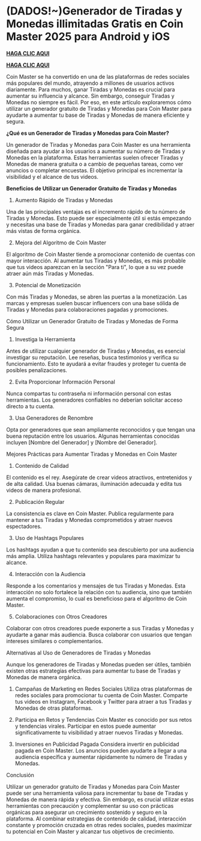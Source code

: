 # (DADOS!~)Generador de Tiradas y Monedas illimitadas Gratis en Coin Master 2025 para Android y iOS

**[HAGA CLIC AQUI](https://lookerstudio.google.com/reporting/bf1c1b06-4e36-4548-ba2c-c320fbcd3ac6)**

**[HAGA CLIC AQUI](https://lookerstudio.google.com/reporting/bf1c1b06-4e36-4548-ba2c-c320fbcd3ac6)**

Coin Master se ha convertido en una de las plataformas de redes sociales más populares del mundo, atrayendo a millones de usuarios activos diariamente. Para muchos, ganar Tiradas y Monedas es crucial para aumentar su influencia y alcance. Sin embargo, conseguir Tiradas y Monedas no siempre es fácil. Por eso, en este artículo exploraremos cómo utilizar un generador gratuito de Tiradas y Monedas para Coin Master para ayudarte a aumentar tu base de Tiradas y Monedas de manera eficiente y segura.

**¿Qué es un Generador de Tiradas y Monedas para Coin Master?**

Un generador de Tiradas y Monedas para Coin Master es una herramienta diseñada para ayudar a los usuarios a aumentar su número de Tiradas y Monedas en la plataforma. Estas herramientas suelen ofrecer Tiradas y Monedas de manera gratuita o a cambio de pequeñas tareas, como ver anuncios o completar encuestas. El objetivo principal es incrementar la visibilidad y el alcance de tus videos.

**Beneficios de Utilizar un Generador Gratuito de Tiradas y Monedas**

1. Aumento Rápido de Tiradas y Monedas

Una de las principales ventajas es el incremento rápido de tu número de Tiradas y Monedas. Esto puede ser especialmente útil si estás empezando y necesitas una base de Tiradas y Monedas para ganar credibilidad y atraer más vistas de forma orgánica.

2. Mejora del Algoritmo de Coin Master

El algoritmo de Coin Master tiende a promocionar contenido de cuentas con mayor interacción. Al aumentar tus Tiradas y Monedas, es más probable que tus videos aparezcan en la sección "Para ti", lo que a su vez puede atraer aún más Tiradas y Monedas.

3. Potencial de Monetización

Con más Tiradas y Monedas, se abren las puertas a la monetización. Las marcas y empresas suelen buscar influencers con una base sólida de Tiradas y Monedas para colaboraciones pagadas y promociones.

Cómo Utilizar un Generador Gratuito de Tiradas y Monedas de Forma Segura

1. Investiga la Herramienta

Antes de utilizar cualquier generador de Tiradas y Monedas, es esencial investigar su reputación. Lee reseñas, busca testimonios y verifica su funcionamiento. Esto te ayudará a evitar fraudes y proteger tu cuenta de posibles penalizaciones.

2. Evita Proporcionar Información Personal

Nunca compartas tu contraseña ni información personal con estas herramientas. Los generadores confiables no deberían solicitar acceso directo a tu cuenta.

3. Usa Generadores de Renombre

Opta por generadores que sean ampliamente reconocidos y que tengan una buena reputación entre los usuarios. Algunas herramientas conocidas incluyen [Nombre del Generador] y [Nombre del Generador].

Mejores Prácticas para Aumentar Tiradas y Monedas en Coin Master

1. Contenido de Calidad

El contenido es el rey. Asegúrate de crear videos atractivos, entretenidos y de alta calidad. Usa buenas cámaras, iluminación adecuada y edita tus videos de manera profesional.

2. Publicación Regular

La consistencia es clave en Coin Master. Publica regularmente para mantener a tus Tiradas y Monedas comprometidos y atraer nuevos espectadores.

3. Uso de Hashtags Populares

Los hashtags ayudan a que tu contenido sea descubierto por una audiencia más amplia. Utiliza hashtags relevantes y populares para maximizar tu alcance.

4. Interacción con la Audiencia

Responde a los comentarios y mensajes de tus Tiradas y Monedas. Esta interacción no solo fortalece la relación con tu audiencia, sino que también aumenta el compromiso, lo cual es beneficioso para el algoritmo de Coin Master.

5. Colaboraciones con Otros Creadores

Colaborar con otros creadores puede exponerte a sus Tiradas y Monedas y ayudarte a ganar más audiencia. Busca colaborar con usuarios que tengan intereses similares o complementarios.

Alternativas al Uso de Generadores de Tiradas y Monedas

Aunque los generadores de Tiradas y Monedas pueden ser útiles, también existen otras estrategias efectivas para aumentar tu base de Tiradas y Monedas de manera orgánica.

1. Campañas de Marketing en Redes Sociales
Utiliza otras plataformas de redes sociales para promocionar tu cuenta de Coin Master. Comparte tus videos en Instagram, Facebook y Twitter para atraer a tus Tiradas y Monedas de otras plataformas.

2. Participa en Retos y Tendencias
Coin Master es conocido por sus retos y tendencias virales. Participar en estos puede aumentar significativamente tu visibilidad y atraer nuevos Tiradas y Monedas.

3. Inversiones en Publicidad Pagada
Considera invertir en publicidad pagada en Coin Master. Los anuncios pueden ayudarte a llegar a una audiencia específica y aumentar rápidamente tu número de Tiradas y Monedas.

Conclusión

Utilizar un generador gratuito de Tiradas y Monedas para Coin Master puede ser una herramienta valiosa para incrementar tu base de Tiradas y Monedas de manera rápida y efectiva. Sin embargo,
es crucial utilizar estas herramientas con precaución y complementar su uso con prácticas orgánicas para asegurar un crecimiento sostenido y seguro en la plataforma. 
Al combinar estrategias de contenido de calidad, interacción constante y promoción cruzada en otras redes sociales, puedes maximizar tu potencial en Coin Master y alcanzar tus objetivos de crecimiento.